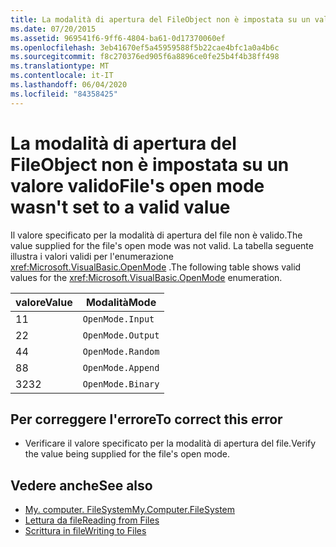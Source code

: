 ```yaml
---
title: La modalità di apertura del FileObject non è impostata su un valore valido
ms.date: 07/20/2015
ms.assetid: 969541f6-9ff6-4804-ba61-0d17370060ef
ms.openlocfilehash: 3eb41670ef5a45959588f5b22cae4bfc1a0a4b6c
ms.sourcegitcommit: f8c270376ed905f6a8896ce0fe25b4f4b38ff498
ms.translationtype: MT
ms.contentlocale: it-IT
ms.lasthandoff: 06/04/2020
ms.locfileid: "84358425"
---
```

# <a name="files-open-mode-wasnt-set-to-a-valid-value"></a><span data-ttu-id="dcb5a-102">La modalità di apertura del FileObject non è impostata su un valore valido</span><span class="sxs-lookup"><span data-stu-id="dcb5a-102">File's open mode wasn't set to a valid value</span></span>
<span data-ttu-id="dcb5a-103">Il valore specificato per la modalità di apertura del file non è valido.</span><span class="sxs-lookup"><span data-stu-id="dcb5a-103">The value supplied for the file's open mode was not valid.</span></span> <span data-ttu-id="dcb5a-104">La tabella seguente illustra i valori validi per l'enumerazione <xref:Microsoft.VisualBasic.OpenMode> .</span><span class="sxs-lookup"><span data-stu-id="dcb5a-104">The following table shows valid values for the <xref:Microsoft.VisualBasic.OpenMode> enumeration.</span></span>  
  
|<span data-ttu-id="dcb5a-105">valore</span><span class="sxs-lookup"><span data-stu-id="dcb5a-105">Value</span></span>|<span data-ttu-id="dcb5a-106">Modalità</span><span class="sxs-lookup"><span data-stu-id="dcb5a-106">Mode</span></span>|  
|-----------|----------|  
|<span data-ttu-id="dcb5a-107">1</span><span class="sxs-lookup"><span data-stu-id="dcb5a-107">1</span></span>|`OpenMode.Input`|  
|<span data-ttu-id="dcb5a-108">2</span><span class="sxs-lookup"><span data-stu-id="dcb5a-108">2</span></span>|`OpenMode.Output`|  
|<span data-ttu-id="dcb5a-109">4</span><span class="sxs-lookup"><span data-stu-id="dcb5a-109">4</span></span>|`OpenMode.Random`|  
|<span data-ttu-id="dcb5a-110">8</span><span class="sxs-lookup"><span data-stu-id="dcb5a-110">8</span></span>|`OpenMode.Append`|  
|<span data-ttu-id="dcb5a-111">32</span><span class="sxs-lookup"><span data-stu-id="dcb5a-111">32</span></span>|`OpenMode.Binary`|  
  
## <a name="to-correct-this-error"></a><span data-ttu-id="dcb5a-112">Per correggere l'errore</span><span class="sxs-lookup"><span data-stu-id="dcb5a-112">To correct this error</span></span>  
  
- <span data-ttu-id="dcb5a-113">Verificare il valore specificato per la modalità di apertura del file.</span><span class="sxs-lookup"><span data-stu-id="dcb5a-113">Verify the value being supplied for the file's open mode.</span></span>  
  
## <a name="see-also"></a><span data-ttu-id="dcb5a-114">Vedere anche</span><span class="sxs-lookup"><span data-stu-id="dcb5a-114">See also</span></span>

- [<span data-ttu-id="dcb5a-115">My. computer. FileSystem</span><span class="sxs-lookup"><span data-stu-id="dcb5a-115">My.Computer.FileSystem</span></span>](xref:Microsoft.VisualBasic.FileIO.FileSystem)
- [<span data-ttu-id="dcb5a-116">Lettura da file</span><span class="sxs-lookup"><span data-stu-id="dcb5a-116">Reading from Files</span></span>](../developing-apps/programming/drives-directories-files/reading-from-files.md)
- [<span data-ttu-id="dcb5a-117">Scrittura in file</span><span class="sxs-lookup"><span data-stu-id="dcb5a-117">Writing to Files</span></span>](../developing-apps/programming/drives-directories-files/writing-to-files.md)
